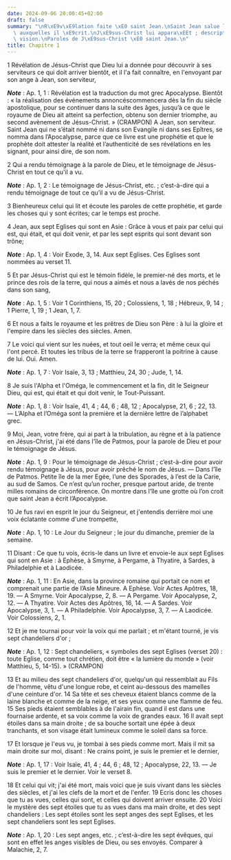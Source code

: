 ```yaml
---
date: 2024-09-06 20:00:45+02:00
draft: false
summary: "\nR\xE9v\xE9lation faite \xE0 saint Jean.\nSaint Jean salue les sept Eglises\
  \ auxquelles il \xE9crit.\nJ\xE9sus-Christ lui appara\xEEt ; description de cette\
  \ vision.\nParoles de J\xE9sus-Christ \xE0 saint Jean.\n"
title: Chapitre 1
---
```





1 Révélation de Jésus-Christ que Dieu lui a donnée pour découvrir à ses serviteurs ce qui doit arriver bientôt, et il l'a fait connaître, en l'envoyant par son ange à Jean, son serviteur,

***Note*** :  Ap. 1, 1 : Révélation est la traduction du mot grec Apocalypse. Bientôt : « la réalisation des événements annoncéscommencera dès la fin du siècle apostolique, pour se continuer dans la suite des âges, jusqu’à ce que le royaume de Dieu ait atteint sa perfection, obtenu son dernier triomphe, au second avènement de Jésus-Christ. » (CRAMPON) A Jean, son serviteur. Saint Jean qui ne s’était nommé ni dans son Evangile ni dans ses Epîtres, se nomma dans l’Apocalypse, parce que ce livre est une prophétie et que le prophète doit attester la réalité et l’authenticité de ses révélations en les signant, pour ainsi dire, de son nom.

2 Qui a rendu témoignage à la parole de Dieu, et le témoignage de Jésus-Christ en tout ce qu'il a vu.

***Note*** :  Ap. 1, 2 : Le témoignage de Jésus-Christ, etc. ; c’est-à-dire qui a rendu témoignage de tout ce qu’il a vu de Jésus-Christ.

3 Bienheureux celui qui lit et écoute les paroles de cette prophétie, et garde les choses qui y sont écrites; car le temps est proche.


4 Jean, aux sept Eglises qui sont en Asie : Grâce à vous et paix par celui qui est, qui était, et qui doit venir, et par les sept esprits qui sont devant son trône;

***Note*** :  Ap. 1, 4 : Voir Exode, 3, 14. Aux sept Eglises. Ces Eglises sont nommées au verset 11.

5 Et par Jésus-Christ qui est le témoin fidèle, le premier-né des morts, et le prince des rois de la terre, qui nous a aimés et nous a lavés de nos péchés dans son sang,

***Note*** :  Ap. 1, 5 : Voir 1 Corinthiens, 15, 20 ; Colossiens, 1, 18 ; Hébreux, 9, 14 ; 1 Pierre, 1, 19 ; 1 Jean, 1, 7.


6 Et nous a faits le royaume et les prêtres de Dieu son Père : à lui la gloire et l'empire dans les siècles des siècles. Amen.


7 Le voici qui vient sur les nuées, et tout oeil le verra; et même ceux qui l'ont percé. Et toutes les tribus de la terre se frapperont la poitrine à cause de lui. Oui. Amen.

***Note*** :  Ap. 1, 7 : Voir Isaïe, 3, 13 ; Matthieu, 24, 30 ; Jude, 1, 14.


8 Je suis l'Alpha et l'Oméga, le commencement et la fin, dit le Seigneur Dieu, qui est, qui était et qui doit venir, le Tout-Puissant.

***Note*** :  Ap. 1, 8 : Voir Isaïe, 41, 4 ; 44, 6 ; 48, 12 ; Apocalypse, 21, 6 ; 22, 13. ― L’Alpha et l’Oméga sont la première et la dernière lettre de l’alphabet grec.


9 Moi, Jean, votre frère, qui ai part à la tribulation, au règne et à la patience en Jésus-Christ, j'ai été dans l'île de Patmos, pour la parole de Dieu et pour le témoignage de Jésus.

***Note*** :  Ap. 1, 9 : Pour le témoignage de Jésus-Christ ; c’est-à-dire pour avoir rendu témoignage à Jésus, pour avoir prêché le nom de Jésus. ― Dans l’île de Patmos. Petite île de la mer Egée, l’une des Sporades, à l’est de la Carie, au sud de Samos. Ce n’est qu’un rocher, presque partout aride, de trente milles romains de circonférence. On montre dans l’île une grotte où l’on croit que saint Jean a écrit l’Apocalypse.

10 Je fus ravi en esprit le jour du Seigneur, et j'entendis derrière moi une voix éclatante comme d'une trompette,

***Note*** :  Ap. 1, 10 : Le Jour du Seigneur ; le jour du dimanche, premier de la semaine.

11 Disant : Ce que tu vois, écris-le dans un livre et envoie-le aux sept Eglises qui sont en Asie : à Ephèse, à Smyrne, à Pergame, à Thyatire, à Sardes, à Philadelphie et à Laodicée.

***Note*** :  Ap. 1, 11 : En Asie, dans la province romaine qui portait ce nom et comprenait une partie de l’Asie Mineure. A Ephèse. Voir Actes Apôtres, 18, 19. ― A Smyrne. Voir Apocalypse, 2, 8. ― A Pergame. Voir Apocalypse, 2, 12. ― A Thyatire. Voir Actes des Apôtres, 16, 14. ― A Sardes. Voir Apocalypse, 3, 1. ― A Philadelphie. Voir Apocalypse, 3, 7. ― A Laodicée. Voir Colossiens, 2, 1.

12 Et je me tournai pour voir la voix qui me parlait ; et m'étant tourné, je vis sept chandeliers d'or ;

***Note*** :  Ap. 1, 12 : Sept chandeliers, « symboles des sept Eglises (verset 20) : toute Eglise, comme tout chrétien, doit être « la lumière du monde » (voir Matthieu, 5, 14-15). » (CRAMPON)

13 Et au milieu des sept chandeliers d'or, quelqu'un qui ressemblait au Fils de l'homme, vêtu d'une longue robe, et ceint au-dessous des mamelles d'une ceinture d'or. 14 Sa tête et ses cheveux étaient blancs comme de la laine blanche et comme de la neige, et ses yeux comme une flamme de feu. 15 Ses pieds étaient semblables à de l'airain fin, quand il est dans une fournaise ardente, et sa voix comme la voix de grandes eaux. 16 Il avait sept étoiles dans sa main droite ; de sa bouche sortait une épée à deux tranchants, et son visage était lumineux comme le soleil dans sa force.


17 Et lorsque je l'eus vu, je tombai à ses pieds comme mort. Mais il mit sa main droite sur moi, disant : Ne crains point, je suis le premier et le dernier,

***Note*** :  Ap. 1, 17 : Voir Isaïe, 41, 4 ; 44, 6 ; 48, 12 ; Apocalypse, 22, 13. ― Je suis le premier et le dernier. Voir le verset 8.

18 Et celui qui vit; j'ai été mort, mais voici que je suis vivant dans les siècles des siècles, et j'ai les clefs de la mort et de l'enfer. 19 Ecris donc les choses que tu as vues, celles qui sont, et celles qui doivent arriver ensuite. 20 Voici le mystère des sept étoiles que tu as vues dans ma main droite, et des sept chandeliers : Les sept étoiles sont les sept anges des sept Eglises, et les sept chandeliers sont les sept Eglises.

***Note*** :  Ap. 1, 20 : Les sept anges, etc. ; c’est-à-dire les sept évêques, qui sont en effet les anges visibles de Dieu, ou ses envoyés. Comparer à Malachie, 2, 7.

